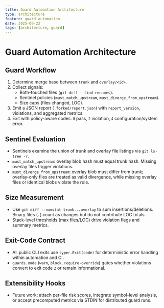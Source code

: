 ```yaml
---
title: Guard Automation Architecture
type: architecture
feature: guard-automation
date: 2025-09-22
tags: [architecture, guard]
---
```


# Guard Automation Architecture

## Guard Workflow
1. Determine merge base between `trunk` and `overlay/<id>`.
2. Collect signals:
   - Both-touched files (`git diff --find-renames`).
   - Sentinel policies (`must_match_upstream`, `must_diverge_from_upstream`).
   - Size caps (files changed, LOC).
3. Emit a JSON report (`.forked/report.json`) with `report_version`, violations, and aggregated metrics.
4. Exit with policy-aware codes: `0` pass, `2` violation, `4` configuration/system error.

## Sentinel Evaluation
- Sentinels examine the union of trunk and overlay file listings via `git ls-tree -r`.
- `must_match_upstream`: overlay blob hash must equal trunk hash. Missing overlay files trigger violations.
- `must_diverge_from_upstream`: overlay blob must differ from trunk; overlay-only files are treated as valid divergence, while missing overlay files or identical blobs violate the rule.

## Size Measurement
- Use `git diff --numstat trunk...overlay` to sum insertions/deletions. Binary files (`-`) count as changes but do not contribute LOC totals.
- Stack-level thresholds (max files/LOC) drive violation flags and summary metrics.

## Exit-Code Contract
- All public CLI exits use `typer.Exit(code)` for deterministic error handling within automation and CI.
- `guards.mode` (`warn`, `block`, `require-override`) gates whether violations convert to exit code `2` or remain informational.

## Extensibility Hooks
- Future work: attach per-file risk scores, integrate symbol-level analysis, or accept precomputed metrics via STDIN for distributed guard runs.
